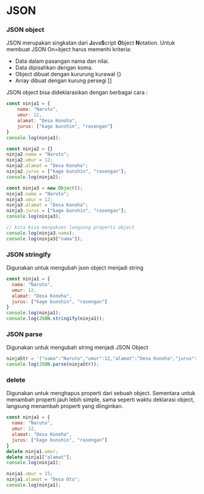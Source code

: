 # JSON

### JSON object

JSON merupakan singkatan dari **J**ava**S**cript **O**bject **N**otation. Untuk membuat JSON On=bject harus memenhi kriteria:

* Data dalam pasangan nama dan nilai.
* Data dipisahkan dengan koma.
* Object dibuat dengan kururung kurawal {}
* Array dibuat dengan kurung persegi \[\] 

JSON object bisa dideklarasikan dengan berbagai cara :

```javascript
const ninja1 = {
    nama: "Naruto",
    umur: 12,
    alamat: "Desa Konoha",
    jurus: ["kage bunshin", "rasengan"]
}
console.log(ninja1);

const ninja2 = {}
ninja2.nama = "Naruto";
ninja2.umur = 12;
ninja2.alamat = "Desa Konoha";
ninja2.jurus = ["kage bunshin", "rasengan"];
console.log(ninja2);

const ninja3 = new Object();
ninja3.nama = "Naruto";
ninja3.umur = 12;
ninja3.alamat = "Desa Konoha";
ninja3.jurus = ["kage bunshin", "rasengan"];
console.log(ninja3);

// kita bisa mengakses langsung properti object
console.log(ninja3.nama);
console.log(ninja3["nama"]);
```

### JSON stringify

Digunakan untuk mengubah json object menjadi string

```javascript
const ninja1 = {
  nama: "Naruto",
  umur: 12,
  alamat: "Desa Konoha",
  jurus: ["kage bunshin", "rasengan"]
}
console.log(ninja1);
console.log(JSON.stringify(ninja1));
```

### JSON parse

Digunakan untuk mengubah string menjadi JSON Object

```javascript
ninjaStr = '{"nama":"Naruto","umur":12,"alamat":"Desa Konoha","jurus":["kage bunshin","rasengan"]}';
console.log(JSON.parse(ninjaStr));
```

### delete 

Digunakan untuk menghapus properti dari sebuah object. Sementara untuk menambah properti jauh lebih simple, sama seperti waktu deklarasi object, langsung menambah properti yang diinginkan.

```javascript
const ninja1 = {
  nama: "Naruto",
  umur: 12,
  alamat: "Desa Konoha",
  jurus: ["kage bunshin", "rasengan"]
}
delete ninja1.umur;
delete ninja1["alamat"];
console.log(ninja1);

ninja1.umur = 15;
ninja1.alamat = "Desa Oto";
console.log(ninja1);
```

